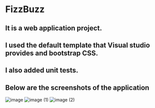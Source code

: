 # FizzBuzz
## It is a web application project. 
## I used the default template that Visual studio provides and bootstrap CSS. 
## I also added unit tests.
## Below are the screenshots of the application

![image](https://user-images.githubusercontent.com/102260862/159801427-d3559123-4d8b-4651-9d8e-756ee33fe005.png)
![image (1)](https://user-images.githubusercontent.com/102260862/159801441-9a3f1180-8a20-4f88-881f-09e602de18ee.png)
![image (2)](https://user-images.githubusercontent.com/102260862/159801459-57bf5869-5edf-4b02-951c-51ce986d2111.png)

